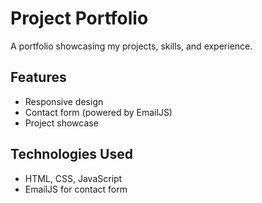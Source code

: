 # Project Portfolio

A portfolio showcasing my projects, skills, and experience.

## Features
- Responsive design  
- Contact form (powered by EmailJS)  
- Project showcase  

## Technologies Used
- HTML, CSS, JavaScript  
- EmailJS for contact form  
  
